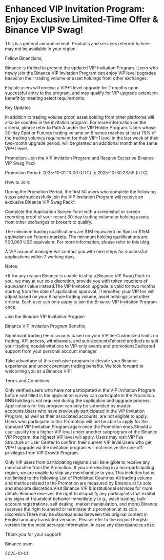 # Enhanced VIP Invitation Program: Enjoy Exclusive Limited-Time Offer & Binance VIP Swag!

This is a general announcement. Products and services referred to here may not be available in your region.

Fellow Binancians,

Binance is thrilled to present the updated VIP Invitation Program. Users who newly join the Binance VIP Invitation Program can enjoy VIP level upgrades based on their trading volume or asset holdings from other exchanges.

Eligible users will receive a VIP+1 level upgrade for 2 months upon successful entry to the program, and may qualify for VIP upgrade extension benefit by meeting select requirements. 

Key Updates

In addition to trading volume proof, asset holding from other platforms will also be counted in the invitation program. For more information on the criteria, please refer to Path A under the VIP Holder Program. Users whose 30-day Spot or Futures trading volume on Binance reaches at least 70% of the trading volumes requirement for their VIP+1 level in the last week of their two-month upgrade period, will be granted an additional month at the same VIP+1 level.

Promotion: Join the VIP Invitation Program and Receive Exclusive Binance VIP Swag Pack

Promotion Period: 2025-10-01 10:00 (UTC) to 2025-10-30 23:59 (UTC) 

How to Join: 

During the Promotion Period, the first 50 users who complete the following steps and successfully join the VIP Invitation Program will receive an exclusive Binance VIP Swag Pack*.

Complete the Application Survey Form with a screenshot or screen recording proof of your recent 30-day trading volume or holding assets from other exchanges or brokers to qualify. 

The minimum trading qualifications are $1M equivalent on Spot or $15M equivalent on Futures markets. The minimum holding qualifications are 500,000 USD equivalent.  For more information, please refer to this blog. 

A VIP account manager will contact you with next steps for successful applications within 7 working days. 

Notes:

*If for any reason Binance is unable to ship a Binance VIP Swag Pack to you, we may at our sole discretion, provide you with token vouchers of equivalent value instead.The VIP Invitation upgrade is valid for two months starting from the date of application approval. Thereafter, your VIP tier will adjust based on your Binance trading volume, asset holdings, and other criteria. Each user can only apply to join the Binance VIP Invitation Program once. 

Join the Binance VIP Invitation Program

Binance VIP Invitation Program Benefits

Significant trading fee discounts based on your VIP tierCustomized limits on trading, API access, withdrawals, and sub-accountsTailored products to suit your trading needsInvitations to VIP-only events and promotionsDedicated support from your personal account manager

Take advantage of this exclusive program to elevate your Binance experience and unlock premium trading benefits. We look forward to welcoming you as a Binance VIP!

Terms and Conditions:

Only verified users who have not participated in the VIP Invitation Program before and filled in the application survey can participate in the Promotion. BNB holding is not required during the application and upgrade process. Applications for this program can only be submitted by master accounts.Users who have previously participated in the VIP Invitation Program, as well as their associated accounts, are not eligible to apply. Users who participate in this Promotion will not be able to apply for the standard VIP Invitation Program again once the Promotion ends.Should a user qualify for a higher VIP level under another subprogram of the Binance VIP Program, the highest VIP level will apply. Users may visit VIP Fee Structure or User Center to confirm their current VIP level.Users who get VIP+1 upgrade via the invitation program will not receive the one-off privileges from VIP Growth Program. 

Only VIP users from participating regions shall be eligible to receive any merchandise from the Promotion. If you are residing in a non-participating region, we are unable to ship any merchandise to you. This includes but is not limited to the following List of Prohibited Countries.All trading volume and metrics related to the Promotion are measured by Binance at its sole and absolute discretion.Visit Binance VIP & Institutional services for more details.Binance reserves the right to disqualify any participants that exhibit any signs of fraudulent behavior immediately (e.g., wash trading, bulk account registrations, self dealing, market manipulation, and more).Binance reserves the right to amend or terminate this promotion at its sole discretion.There may be discrepancies between this original content in English and any translated versions. Please refer to the original English version for the most accurate information, in case any discrepancies arise.

Thank you for your support!

Binance team

2025-10-01